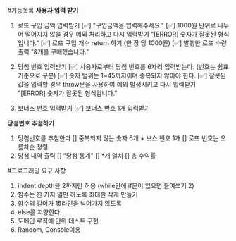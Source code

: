 #기능목록
**사용자 입력 받기**

1. 로또 구입 금액 입력받기
   [✅] "구입금액을 입력해주세요."
   [✅] 1000원 단위로 나누어 떨어지지 않을 경우 예외 처리하고 다시 입력받기
   "[ERROR] 숫자가 잘못된 형식입니다."
   [✅] 로또 구입 개수 return 하기 (한 장 당 1000원)
   [✅] 발행한 로또 수량 출력
   "&개를 구매했습니다."

2. 당첨 번호 입력받기
   [✅] 사용자로부터 당첨 번호를 6자리 입력받는다. (번호는 쉼표 기준으로 구분)
   [✅] 숫자 범위는 1~45까지이며 중복되지 않아야 한다.
   [✅] 잘못된 값을 입력할 경우 throw문을 사용하여 예외 발생시키고 다시 입력받기  
    "[ERROR] 숫자가 잘못된 형식입니다."

3. 보너스 번호 입력받기
   [✅] 보너스 번호 1개 입력받기

**당첨번호 추첨하기**

1. 당첨번호를 추첨한다
   [] 중복되지 않는 숫자 6개 + 보스 번호 1개
   [] 로또 번호는 오름차순 정렬
2. 당첨 내역 출력
   [] "당첨 통계"
   [] \*개 일치
   [] 총 수익률

#프로그래밍 요구 사항

1. indent depth을 2까지만 허용 (while안에 if문이 있으면 들여쓰기 2)
2. 함수는 한 가지 일만 하도록 최대한 작게 만들기
3. 함수의 길이가 15라인을 넘어가지 않도록
4. else를 지양한다.
5. 도메인 로직에 단위 테스트 구현
6. Random, Console이용
